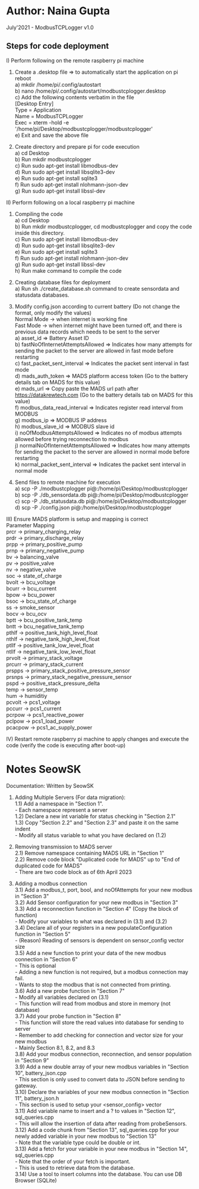 # Author: Naina Gupta
July'2021 - ModbusTCPLogger v1.0

Steps for code deployment
------------------------------------------------------------------------

I) Perform following on the remote raspberry pi machine
	
1) Create a .desktop file => to automatically start the application on pi reboot  
	a) mkdir /home/pi/.config/autostart  
	b) nano /home/pi/.config/autostart/modbustcplogger.desktop  
	c) Add the following contents verbatim in the file  
	   [Desktop Entry]  
	   Type = Application  
	   Name = ModbusTCPLogger  
	   Exec = xterm -hold -e '/home/pi/Desktop/modbustcplogger/modbustcplogger'  
	e) Exit and save the above file  

	
2) 	Create directory and prepare pi for code execution  
	a) cd Desktop  
	b) Run mkdir modbustcplogger  
	c) Run sudo apt-get install libmodbus-dev  
	d) Run sudo apt-get install libsqlite3-dev  
	e) Run sudo apt-get install sqlite3  
	f) Run sudo apt-get install nlohmann-json-dev  
	g) Run sudo apt-get install libssl-dev  
	
	
II) Perform following on a local raspberry pi machine  

1) Compiling the code  
	a) cd Desktop  
	b) Run mkdir modbustcplogger, cd modbustcplogger and copy the code inside this directory.  
	c) Run sudo apt-get install libmodbus-dev  
	d) Run sudo apt-get install libsqlite3-dev  
	e) Run sudo apt-get install sqlite3  
	f) Run sudo apt-get install nlohmann-json-dev  
	g) Run sudo apt-get install libssl-dev  
	h) Run make command to compile the code  
	
2) Creating database files for deployment  
	a) Run sh ./create_database.sh command to create sensordata and statusdata databases.  
	
3) Modify config.json according to current battery (Do not change the format, only modify the values)  
   Normal Mode -> when internet is working fine  
   Fast Mode -> when internet might have been turned off, and there is previous data records which needs to be sent to the server  
	a) asset_id => Battery Asset ID  
	b) fastNoOfInternetAttemptsAllowed => Indicates how many attempts for sending the packet to the server are allowed in fast mode before restarting  
	c) fast_packet_sent_interval => Indicates the packet sent interval in fast mode  
	d) mads_auth_token => MADS platform access token (Go to the battery details tab on MADS for this value)  
	e) mads_url => Copy paste the MADS url path after https://datakrewtech.com (Go to the battery details tab on MADS for this value)  
	f) modbus_data_read_interval => Indicates register read interval from MODBUS  
	g) modbus_ip => MODBUS IP address  
	h) modbus_slave_id => MODBUS slave id  
	i) noOfModbusAttemptsAllowed => Indicates no of modbus attempts allowed before trying reconnection to modbus  
	j) normalNoOfInternetAttemptsAllowed => Indicates how many attempts for sending the packet to the server are allowed in normal mode before restarting  
	k) normal_packet_sent_interval => Indicates the packet sent interval in normal mode  
	
4) Send files to remote machine for execution  
	a) scp -P <PortNo> ./modbustcplogger pi@<Remote-IP-Address>:/home/pi/Desktop/modbustcplogger  
	b) scp -P <PortNo> ./db_sensordata.db pi@<Remote-IP-Address>:/home/pi/Desktop/modbustcplogger  
	c) scp -P <PortNo> ./db_statusdata.db pi@<Remote-IP-Address>:/home/pi/Desktop/modbustcplogger  
	d) scp -P <PortNo> ./config.json pi@<Remote-IP-Address>:/home/pi/Desktop/modbustcplogger  
	
III) Ensure MADS platform is setup and mapping is correct  
	Parameter Mapping  
	prcr -> primary_charging_relay  
	prdr -> primary_discharge_relay  
	prpp -> primary_positive_pump  
	prnp -> primary_negative_pump  
	bv -> balancing_valve  
	pv -> positive_valve  
	nv -> negative_valve  
	soc -> state_of_charge  
	bvolt -> bcu_voltage  
	bcurr -> bcu_current  
	bpow -> bcu_power  
	bsoc -> bcu_state_of_charge  
	ss -> smoke_sensor  
	bocv -> bcu_ocv  
	bptt -> bcu_positive_tank_temp  
	bntt -> bcu_negative_tank_temp  
	pthlf -> positive_tank_high_level_float  
	nthlf -> negative_tank_high_level_float  
	ptllf -> positive_tank_low_level_float  
	ntllf -> negative_tank_low_level_float  
	prvolt -> primary_stack_voltage  
	prcurr -> primary_stack_current  
	prspps -> primary_stack_positive_pressure_sensor  
	prsnps -> primary_stack_negative_pressure_sensor  
	pspd -> positive_stack_pressure_delta  
	temp -> sensor_temp  
	hum -> humiditiy  
	pcvolt -> pcs1_voltage  
	pccurr -> pcs1_current  
	pcrpow -> pcs1_reactive_power  
	pclpow -> pcs1_load_power  
	pcacpow -> pcs1_ac_supply_power  
	
IV) Restart remote raspberry pi machine to apply changes and execute the code (verify the code is executing after boot-up)  

# Notes SeowSK
Documentation: Written by SeowSK

 1) Adding Multiple Servers (For data migration):  
      1.1) Add a namespace in "Section 1".  
          - Each namespace represent a server  
      1.2) Declare a new int variable for status checking in "Section 2.1"  
      1.3) Copy "Section 2.2" and "Section 2.3" and paste it on the same indent  
          - Modify all status variable to what you have declared on (1.2)  

 2) Removing transmission to MADS server  
      2.1) Remove namespace containing MADS URL in "Section 1"  
      2.2) Remove code block "Duplicated code for MADS" up to "End of duplicated code for MADS"  
          - There are two code block as of 6th April 2023  

 3) Adding a modbus connection  
      3.1) Add a modbus_t, port, bool, and noOfAttempts for your new modbus in "Section 3"  
      3.2) Add Sensor configuration for your new modbus in "Section 3"  
      3.3) Add a reconnection function in "Section 4" (Copy the block of function)  
          - Modify your variables to what was declared in (3.1) and (3.2)  
      3.4) Declare all of your registers in a new populateConfiguration function in "Section 5"  
          - (Reason) Reading of sensors is dependent on sensor_config vector size  
      3.5) Add a new function to print your data of the new modbus connection in "Section 6"  
          - This is optional  
          - Adding a new function is not required, but a modbus connection may fail.  
          - Wants to stop the modbus that is not connected from printing.  
      3.6) Add a new probe function in "Section 7"  
          - Modify all variables declared on (3.1)  
          - This function will read from modbus and store in memory (not database)  
      3.7) Add your probe function in "Section 8"  
          - This function will store the read values into database for sending to server  
          - Remember to add checking for connection and vector size for your new modbus  
          - Mainly Section 8.1, 8.2, and 8.3  
      3.8) Add your modbus connection, reconnection, and sensor population in "Section 9"  
      3.9) Add a new double array of your new modbus variables in "Section 10", battery_json.cpp  
          - This section is only used to convert data to JSON before sending to gateway.  
      3.10) Declare the variables of your new modbus connection in "Section 11", battery_json.h  
          - This section is used to setup your <sensor_config> vector  
      3.11) Add variable name to insert and a ? to values in "Section 12", sql_queries.cpp  
          - This will allow the insertion of data after reading from probeSensors.  
      3.12) Add a code chunk from "Section 13", sql_queries.cpp for your newly added variable in your new modbus to "Section 13"  
          - Note that the variable type could be double or int.  
      3.13) Add a fetch for your variable in your new modbus in "Section 14", sql_queries.cpp  
          - Note that the order of your fetch is important.  
          - This is used to retrieve data from the database.  
      3.14) Use a tool to insert columns into the database. You can use DB Browser (SQLite)  
